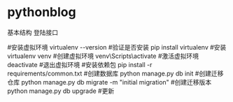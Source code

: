 # pythonblog

基本结构
登陆接口

#安装虚拟环境
virtualenv --version #验证是否安装
pip install virtualenv #安装
virtualenv venv #创建虚拟环境
venv\Scripts\activate #激活虚拟环境
deactivate #退出虚拟环境
#安装依赖包
pip install -r requirements/common.txt
#创建数据库
python manage.py db init #创建迁移仓库
python manage.py db migrate  -m "initial migration" #创建迁移版本
python manage.py db upgrade #更新